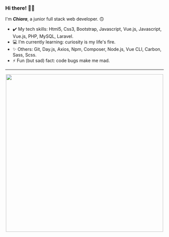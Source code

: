 ### Hi there! 👋🏻 
I'm <em><strong>Chiara</em></strong>, a junior full stack web developer. 🙃 

- ✔️ My tech skills: Html5, Css3, Bootstrap, Javascript, Vue.js, Javascript, Vue.js, PHP, MySQL, Laravel.
- 💻 I’m currently learning: curiosity is my life's fire.
- ✨ Others: Git, Day.js, Axios, Npm, Composer, Node.js, Vue CLI, Carbon, Sass, Scss.
- ⚡ Fun (but sad) fact: code bugs make me mad. 

<hr> 
<p align="center">
<img src="https://res.cloudinary.com/practicaldev/image/fetch/s--2bZIjPGC--/c_limit%2Cf_auto%2Cfl_progressive%2Cq_66%2Cw_880/https://dev-to-uploads.s3.amazonaws.com/i/d4tvukbt5mra37cvwklk.gif" width=500px> 

<!--  <hr> 
 
![Your Repository's Stats](https://github-readme-stats.vercel.app/api?username=chiaraxs&show_icons=true)
![Your Repository's Stats](https://github-readme-stats.vercel.app/api/top-langs/?username=chiaraxs&theme=blue-green) -->
  
  
<!--
**chiaraxs/chiaraxs** is a ✨ _special_ ✨ repository because its `README.md` (this file) appears on your GitHub profile.

Here are some ideas to get you started:

- 🔭 I’m currently working on ...
- 🌱 I’m currently learning ...
- 👯 I’m looking to collaborate on ...
- 🤔 I’m looking for help with ...
- 💬 Ask me about ...
- 📫 How to reach me: ...
- 😄 Pronouns: ...
- ⚡ Fun fact: ...
-->
